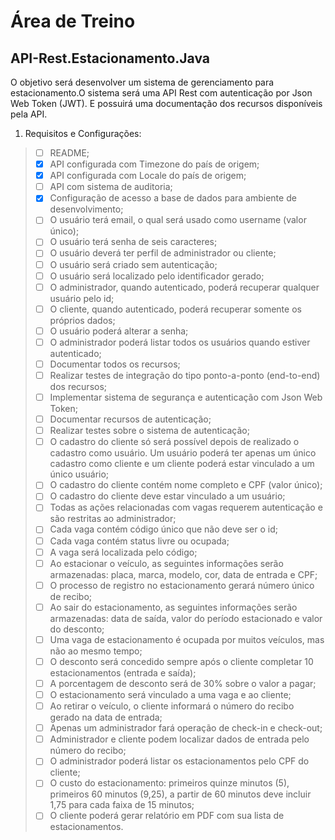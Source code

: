 # Área de Treino


## API-Rest.Estacionamento.Java

O objetivo será desenvolver um sistema de gerenciamento para estacionamento.O sistema será uma API Rest com autenticação por Json Web Token (JWT). E possuirá uma documentação dos recursos disponíveis pela API.

1. Requisitos e Configurações:
> - [ ] README;
> - [x] API configurada com Timezone do país de origem;
> - [x] API configurada com Locale do país de origem;
> - [ ] API com sistema de auditoria;
> - [x] Configuração de acesso a base de dados para ambiente de desenvolvimento;
> - [ ] O usuário terá email, o qual será usado como username (valor único);
> - [ ] O usuário terá senha de seis caracteres;
> - [ ] O usuário deverá ter perfil de administrador ou cliente;
> - [ ] O usuário será criado sem autenticação;
> - [ ] O usuário será localizado pelo identificador gerado;
> - [ ] O administrador, quando autenticado, poderá recuperar qualquer usuário pelo id;
> - [ ] O cliente, quando autenticado, poderá recuperar somente os próprios dados;
> - [ ] O usuário poderá alterar a senha;
> - [ ] O administrador poderá listar todos os usuários quando estiver autenticado;
> - [ ] Documentar todos os recursos;
> - [ ] Realizar testes de integração do tipo ponto-a-ponto (end-to-end) dos recursos;
> - [ ] Implementar sistema de segurança e autenticação com Json Web Token;
> - [ ] Documentar recursos de autenticação;
> - [ ] Realizar testes sobre o sistema de autenticação;
> - [ ] O cadastro do cliente só será possível depois de realizado o cadastro como usuário. Um usuário poderá ter apenas um único cadastro como cliente e um cliente poderá estar vinculado a um único usuário;
> - [ ] O cadastro do cliente contém nome completo e CPF (valor único);
> - [ ] O cadastro do cliente deve estar vinculado a um usuário;
> - [ ] Todas as ações relacionadas com vagas requerem autenticação e são restritas ao administrador;
> - [ ] Cada vaga contém código único que não deve ser o id;
> - [ ] Cada vaga contém status livre ou ocupada;
> - [ ] A vaga será localizada pelo código;
> - [ ] Ao estacionar o veículo, as seguintes informações serão armazenadas: placa, marca, modelo, cor, data de entrada e CPF;
> - [ ] O processo de registro no estacionamento gerará número único de recibo;
> - [ ] Ao sair do estacionamento, as seguintes informações serão armazenadas: data de saída, valor do período estacionado e valor do desconto;
> - [ ] Uma vaga de estacionamento é ocupada por muitos veículos, mas não ao mesmo tempo;
> - [ ] O desconto será concedido sempre após o cliente completar 10 estacionamentos (entrada e saída);
> - [ ] A porcentagem de desconto será de 30% sobre o valor a pagar;
> - [ ] O estacionamento será vinculado a uma vaga e ao cliente;
> - [ ] Ao retirar o veículo, o cliente informará o número do recibo gerado na data de entrada;
> - [ ] Apenas um administrador fará operação de check-in e check-out;
> - [ ] Administrador e cliente podem localizar dados de entrada pelo número do recibo;
> - [ ] O administrador poderá listar os estacionamentos pelo CPF do cliente;
> - [ ] O custo do estacionamento: primeiros quinze minutos (5), primeiros 60 minutos (9,25), a partir de 60 minutos deve incluir 1,75 para cada faixa de 15 minutos;
> - [ ] O cliente poderá gerar relatório em PDF com sua lista de estacionamentos.
